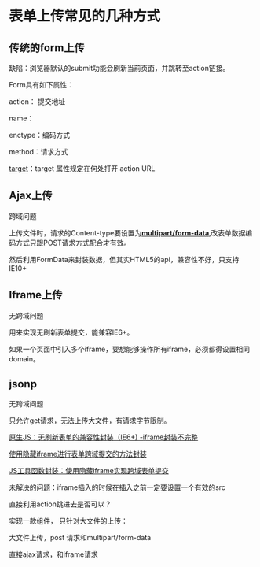 # 表单上传常见的几种方式



## 传统的form上传

缺陷：浏览器默认的submit功能会刷新当前页面，并跳转至action链接。

Form具有如下属性：

action： 提交地址

name：

enctype：编码方式

method：请求方式

[target](http://www.w3school.com.cn/tags/att_form_target.asp)：target 属性规定在何处打开 action URL

## Ajax上传

跨域问题

上传文件时，请求的Content-type要设置为[**multipart/form-data**](https://blog.csdn.net/mazhibinit/article/details/49667511),改表单数据编码方式只跟POST请求方式配合才有效。

然后利用FormData来封装数据，但其实HTML5的api，兼容性不好，只支持IE10+

## Iframe上传

无跨域问题

用来实现无刷新表单提交，能兼容IE6+。

如果一个页面中引入多个iframe，要想能够操作所有iframe，必须都得设置相同domain。

## jsonp

无跨域问题

只允许get请求，无法上传大文件，有请求字节限制。



[原生JS：无刷新表单的兼容性封装（IE6+) -iframe封装不完整](http://www.dengzhr.com/frontend/html/1207)

[使用隐藏iframe进行表单跨域提交的方法封装](http://www.dengzhr.com/js/1346)

[JS工具函数封装：使用隐藏iframe实现跨域表单提交](http://www.dengzhr.com/js/1424)



未解决的问题：iframe插入的时候在插入之前一定要设置一个有效的src

直接利用action跳进去是否可以？



实现一款组件， 只针对大文件的上传：

大文件上传，post 请求和multipart/form-data

直接ajax请求，和iframe请求





